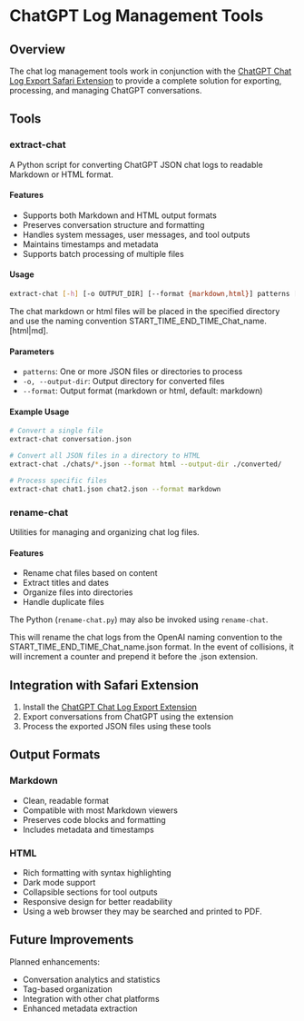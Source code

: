 # ChatGPT Log Management Tools

## Overview
The chat log management tools work in conjunction with the [ChatGPT Chat Log Export Safari Extension](https://github.com/unixwzrd/chatgpt-chatlog-export) to provide a complete solution for exporting, processing, and managing ChatGPT conversations.

## Tools

### extract-chat
A Python script for converting ChatGPT JSON chat logs to readable Markdown or HTML format.

#### Features
- Supports both Markdown and HTML output formats
- Preserves conversation structure and formatting
- Handles system messages, user messages, and tool outputs
- Maintains timestamps and metadata
- Supports batch processing of multiple files

#### Usage
```bash
extract-chat [-h] [-o OUTPUT_DIR] [--format {markdown,html}] patterns [patterns ...]
```

The chat markdown or html files will be placed in the specified directory and use the naming convention START_TIME_END_TIME_Chat_name.[html|md].

#### Parameters
- `patterns`: One or more JSON files or directories to process
- `-o, --output-dir`: Output directory for converted files
- `--format`: Output format (markdown or html, default: markdown)

#### Example Usage
```bash
# Convert a single file
extract-chat conversation.json

# Convert all JSON files in a directory to HTML
extract-chat ./chats/*.json --format html --output-dir ./converted/

# Process specific files
extract-chat chat1.json chat2.json --format markdown
```

### rename-chat
Utilities for managing and organizing chat log files.

#### Features
- Rename chat files based on content
- Extract titles and dates
- Organize files into directories
- Handle duplicate files

The Python (`rename-chat.py`) may also be invoked using `rename-chat`.

This will rename the chat logs from the OpenAI naming convention to the START_TIME_END_TIME_Chat_name.json format. In the event of collisions, it will increment a counter and prepend it before the .json extension.

## Integration with Safari Extension

1. Install the [ChatGPT Chat Log Export Extension](https://github.com/unixwzrd/chatgpt-chatlog-export)
2. Export conversations from ChatGPT using the extension
3. Process the exported JSON files using these tools

## Output Formats

### Markdown
- Clean, readable format
- Compatible with most Markdown viewers
- Preserves code blocks and formatting
- Includes metadata and timestamps

### HTML
- Rich formatting with syntax highlighting
- Dark mode support
- Collapsible sections for tool outputs
- Responsive design for better readability
- Using a web browser they may be searched and printed to PDF.

## Future Improvements

Planned enhancements:
- Conversation analytics and statistics
- Tag-based organization
- Integration with other chat platforms
- Enhanced metadata extraction 